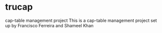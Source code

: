 # trucap
cap-table management project
 This is a cap-table management project set up by Francisco Ferreira and Shameel Khan 
 
